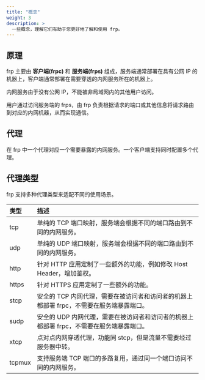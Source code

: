 ```yaml
---
title: "概念"
weight: 3
description: >
  一些概念，理解它们有助于您更好地了解和使用 frp。
---
```


## 原理

frp 主要由 **客户端(frpc)** 和 **服务端(frps)** 组成，服务端通常部署在具有公网 IP 的机器上，客户端通常部署在需要穿透的内网服务所在的机器上。

内网服务由于没有公网 IP，不能被非局域网内的其他用户访问。

用户通过访问服务端的 frps，由 frp 负责根据请求的端口或其他信息将请求路由到对应的内网机器，从而实现通信。

## 代理

在 frp 中一个代理对应一个需要暴露的内网服务。一个客户端支持同时配置多个代理。

## 代理类型

frp 支持多种代理类型来适配不同的使用场景。

| 类型 | 描述 |
| :--- | :--- |
| tcp | 单纯的 TCP 端口映射，服务端会根据不同的端口路由到不同的内网服务。 |
| udp | 单纯的 UDP 端口映射，服务端会根据不同的端口路由到不同的内网服务。 |
| http | 针对 HTTP 应用定制了一些额外的功能，例如修改 Host Header，增加鉴权。 |
| https | 针对 HTTPS 应用定制了一些额外的功能。 |
| stcp | 安全的 TCP 内网代理，需要在被访问者和访问者的机器上都部署 frpc，不需要在服务端暴露端口。 |
| sudp | 安全的 UDP 内网代理，需要在被访问者和访问者的机器上都部署 frpc，不需要在服务端暴露端口。 |
| xtcp | 点对点内网穿透代理，功能同 stcp，但是流量不需要经过服务器中转。 |
| tcpmux | 支持服务端 TCP 端口的多路复用，通过同一个端口访问不同的内网服务。 |
